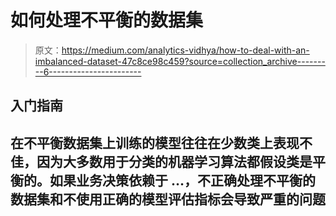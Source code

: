 # 如何处理不平衡的数据集

> 原文：<https://medium.com/analytics-vidhya/how-to-deal-with-an-imbalanced-dataset-47c8ce98c459?source=collection_archive---------6----------------------->

## 入门指南

## 在不平衡数据集上训练的模型往往在少数类上表现不佳，因为大多数用于分类的机器学习算法都假设类是平衡的。如果业务决策依赖于 …，不正确处理不平衡的数据集和不使用正确的模型评估指标会导致严重的问题